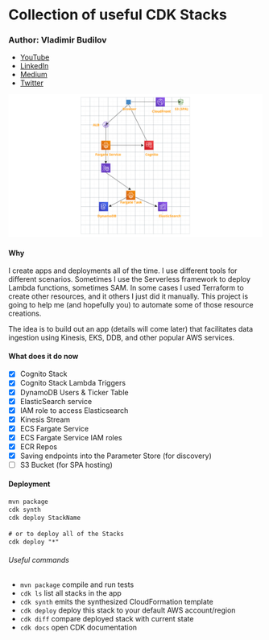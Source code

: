 # Collection of useful CDK Stacks

### Author: Vladimir Budilov
* [YouTube](https://www.youtube.com/channel/UCBl-ENwdTlUsLY05yGgXyxw)
* [LinkedIn](https://www.linkedin.com/in/vbudilov/)
* [Medium](https://medium.com/@budilov)
* [Twitter](https://twitter.com/VladimirBudilov)

<img src="docs/aws-data-ingest-architecture.jpg" alt="drawing" width="800px"/>

#### Why
I create apps and deployments all of the time. I use different tools for different scenarios. Sometimes I use the Serverless framework
to deploy Lambda functions, sometimes SAM. In some cases I used Terraform to create other resources, and it others I just did it manually. 
This project is going to help me (and hopefully you) to automate some of those resource creations.

The idea is to build out an app (details will come later) that facilitates data ingestion using Kinesis, EKS, DDB, and other 
popular AWS services.

#### What does it do now
- [x] Cognito Stack
- [x] Cognito Stack Lambda Triggers
- [x] DynamoDB Users & Ticker Table
- [x] ElasticSearch service
- [x] IAM role to access Elasticsearch
- [x] Kinesis Stream
- [x] ECS Fargate Service
- [x] ECS Fargate Service IAM roles
- [x] ECR Repos
- [x] Saving endpoints into the Parameter Store (for discovery)
- [ ] S3 Bucket (for SPA hosting)

#### Deployment
```
mvn package
cdk synth
cdk deploy StackName

# or to deploy all of the Stacks
cdk deploy "*"

```

###### Useful commands

 * `mvn package`     compile and run tests
 * `cdk ls`          list all stacks in the app
 * `cdk synth`       emits the synthesized CloudFormation template
 * `cdk deploy`      deploy this stack to your default AWS account/region
 * `cdk diff`        compare deployed stack with current state
 * `cdk docs`        open CDK documentation

